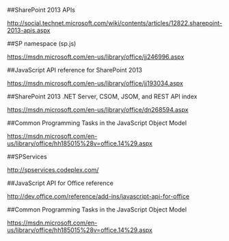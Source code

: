##SharePoint 2013 APIs

http://social.technet.microsoft.com/wiki/contents/articles/12822.sharepoint-2013-apis.aspx

##SP namespace (sp.js)

https://msdn.microsoft.com/en-us/library/office/jj246996.aspx

##JavaScript API reference for SharePoint 2013

https://msdn.microsoft.com/en-us/library/office/jj193034.aspx

##SharePoint 2013 .NET Server, CSOM, JSOM, and REST API index

https://msdn.microsoft.com/en-us/library/office/dn268594.aspx

##Common Programming Tasks in the JavaScript Object Model

https://msdn.microsoft.com/en-us/library/office/hh185015%28v=office.14%29.aspx

##SPServices

http://spservices.codeplex.com/

##JavaScript API for Office reference

http://dev.office.com/reference/add-ins/javascript-api-for-office

##Common Programming Tasks in the JavaScript Object Model

https://msdn.microsoft.com/en-us/library/office/hh185015%28v=office.14%29.aspx